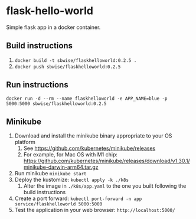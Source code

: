 # flask-hello-world
Simple flask app in a docker container.

## Build instructions
1. `docker build -t sbwise/flaskhelloworld:0.2.5 .`
1. `docker push sbwise/flaskhelloworld:0.2.5`

## Run instructions
`docker run -d --rm --name flaskhelloworld -e APP_NAME=blue -p 5000:5000 sbwise/flaskhelloworld:0.2.5`

## Minikube
1. Download and install the minikube binary appropriate to your OS platform
   1. See https://github.com/kubernetes/minikube/releases
   1. For example, for Mac OS with M1 chip:  https://github.com/kubernetes/minikube/releases/download/v1.30.1/minikube-darwin-arm64.tar.gz
1. Run minikube `minikube start`
1. Deploy the kustomize:  `kubectl apply -k ./k8s`
   1. Alter the image in `./k8s/app.yaml` to the one you built following the build instructions
1. Create a port forward: `kubectl port-forward -n app service/flaskhelloworld 5000:5000`
1. Test the application in your web browser:  `http://localhost:5000/`
